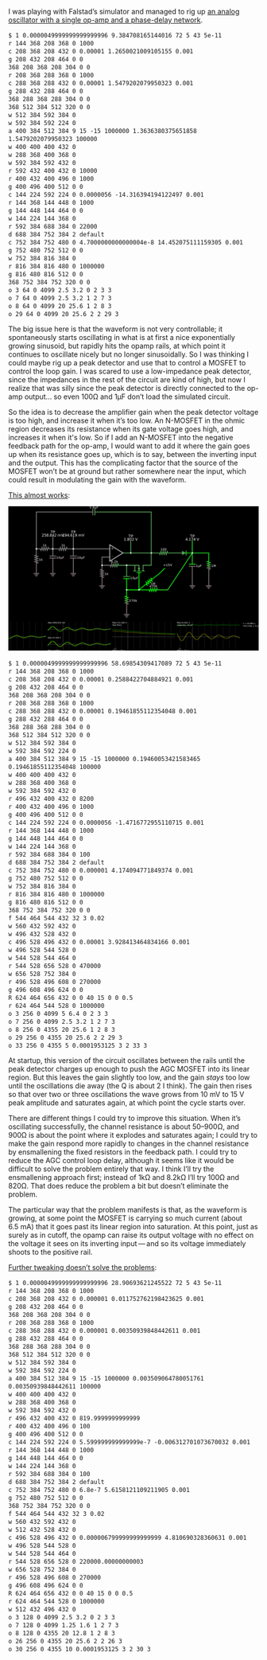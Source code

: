 I was playing with Falstad’s simulator and managed to rig up [an analog
oscillator with a single op-amp and a phase-delay network][0].

    $ 1 0.0000049999999999999996 9.384708165144016 72 5 43 5e-11
    r 144 368 208 368 0 1000
    c 208 368 208 432 0 0.00001 1.2650021009105155 0.001
    g 208 432 208 464 0 0
    368 208 368 208 304 0 0
    r 208 368 288 368 0 1000
    c 288 368 288 432 0 0.00001 1.5479202079950323 0.001
    g 288 432 288 464 0 0
    368 288 368 288 304 0 0
    368 512 384 512 320 0 0
    w 512 384 592 384 0
    w 592 384 592 224 0
    a 400 384 512 384 9 15 -15 1000000 1.3636380375651858 1.5479202079950323 100000
    w 400 400 400 432 0
    w 288 368 400 368 0
    w 592 384 592 432 0
    r 592 432 400 432 0 10000
    r 400 432 400 496 0 1000
    g 400 496 400 512 0 0
    c 144 224 592 224 0 0.0000056 -14.316394194122497 0.001
    r 144 368 144 448 0 1000
    g 144 448 144 464 0 0
    w 144 224 144 368 0
    r 592 384 688 384 0 22000
    d 688 384 752 384 2 default
    c 752 384 752 480 0 4.7000000000000004e-8 14.452075111159305 0.001
    g 752 480 752 512 0 0
    w 752 384 816 384 0
    r 816 384 816 480 0 1000000
    g 816 480 816 512 0 0
    368 752 384 752 320 0 0
    o 3 64 0 4099 2.5 3.2 0 2 3 3
    o 7 64 0 4099 2.5 3.2 1 2 7 3
    o 8 64 0 4099 20 25.6 1 2 8 3
    o 29 64 0 4099 20 25.6 2 2 29 3

[0]: https://tinyurl.com/yf4ralng

The big issue here is that the waveform is not very controllable; it
spontaneously starts oscillating in what is at first a nice
exponentially growing sinusoid, but rapidly hits the opamp rails, at
which point it continues to oscillate nicely but no longer
sinusoidally.  So I was thinking I could maybe rig up a peak detector
and use that to control a MOSFET to control the loop gain.  I was
scared to use a low-impedance peak detector, since the impedances in
the rest of the circuit are kind of high, but now I realize that was
silly since the peak detector is directly connected to the op-amp
output... so even 100Ω and 1μF don’t load the simulated circuit.

So the idea is to decrease the amplifier gain when the peak detector
voltage is too high, and increase it when it’s too low.  An N-MOSFET
in the ohmic region decreases its resistance when its gate voltage
goes high, and increases it when it's low.  So if I add an N-MOSFET
into the negative feedback path for the op-amp, I would want to add it
where the gain goes up when its resistance goes up, which is to say,
between the inverting input and the output.  This has the complicating
factor that the source of the MOSFET won’t be at ground but rather
somewhere near the input, which could result in modulating the gain
with the waveform.

[This almost works][3]:

![(schematic of circuit with broken automatic gain control)](oscagc.png)

    $ 1 0.0000049999999999999996 58.69854309417089 72 5 43 5e-11
    r 144 368 208 368 0 1000
    c 208 368 208 432 0 0.00001 0.2588422704884921 0.001
    g 208 432 208 464 0 0
    368 208 368 208 304 0 0
    r 208 368 288 368 0 1000
    c 288 368 288 432 0 0.00001 0.19461855112354048 0.001
    g 288 432 288 464 0 0
    368 288 368 288 304 0 0
    368 512 384 512 320 0 0
    w 512 384 592 384 0
    w 592 384 592 224 0
    a 400 384 512 384 9 15 -15 1000000 0.19460053421583465 0.19461855112354048 100000
    w 400 400 400 432 0
    w 288 368 400 368 0
    w 592 384 592 432 0
    r 496 432 400 432 0 8200
    r 400 432 400 496 0 1000
    g 400 496 400 512 0 0
    c 144 224 592 224 0 0.0000056 -1.4716772955110715 0.001
    r 144 368 144 448 0 1000
    g 144 448 144 464 0 0
    w 144 224 144 368 0
    r 592 384 688 384 0 100
    d 688 384 752 384 2 default
    c 752 384 752 480 0 0.000001 4.174094771849374 0.001
    g 752 480 752 512 0 0
    w 752 384 816 384 0
    r 816 384 816 480 0 1000000
    g 816 480 816 512 0 0
    368 752 384 752 320 0 0
    f 544 464 544 432 32 3 0.02
    w 560 432 592 432 0
    w 496 432 528 432 0
    c 496 528 496 432 0 0.00001 3.928413464834166 0.001
    w 496 528 544 528 0
    w 544 528 544 464 0
    r 544 528 656 528 0 470000
    w 656 528 752 384 0
    r 496 528 496 608 0 270000
    g 496 608 496 624 0 0
    R 624 464 656 432 0 0 40 15 0 0 0.5
    r 624 464 544 528 0 1000000
    o 3 256 0 4099 5 6.4 0 2 3 3
    o 7 256 0 4099 2.5 3.2 1 2 7 3
    o 8 256 0 4355 20 25.6 1 2 8 3
    o 29 256 0 4355 20 25.6 2 2 29 3
    o 33 256 0 4355 5 0.0001953125 3 2 33 3

[3]: https://tinyurl.com/yzesfbka

At startup, this version of the circuit oscillates between the rails
until the peak detector charges up enough to push the AGC MOSFET into
its linear region.  But this leaves the gain slightly too low, and the
gain *stays* too low until the oscillations die away (the Q is about 2
I think).  The gain then rises so that over two or three oscillations
the wave grows from 10 mV to 15 V peak amplitude and saturates again,
at which point the cycle starts over.

There are different things I could try to improve this situation.
When it’s oscillating successfully, the channel resistance is about
50–900Ω, and 900Ω is about the point where it explodes and saturates
again; I could try to make the gain respond more rapidly to changes in
the channel resistance by ensmallening the fixed resistors in the
feedback path.  I could try to reduce the AGC control loop delay,
although it seems like it would be difficult to solve the problem
entirely that way.  I think I’ll try the ensmallening approach first;
instead of 1kΩ and 8.2kΩ I’ll try 100Ω and 820Ω.  That does reduce the
problem a bit but doesn’t eliminate the problem.

The particular way that the problem manifests is that, as the waveform
is growing, at some point the MOSFET is carrying so much current
(about 6.5 mA) that it goes past its linear region into saturation.
At this point, just as surely as in cutoff, the opamp can raise its
output voltage with no effect on the voltage it sees on its inverting
input — and so its voltage immediately shoots to the positive rail.

[Further tweaking doesn’t solve the problems][4]:

[4]: https://tinyurl.com/yzwaaz3p

    $ 1 0.0000049999999999999996 28.90693621245522 72 5 43 5e-11
    r 144 368 208 368 0 1000
    c 208 368 208 432 0 0.000001 0.011752762198423625 0.001
    g 208 432 208 464 0 0
    368 208 368 208 304 0 0
    r 208 368 288 368 0 1000
    c 288 368 288 432 0 0.000001 0.00350939848442611 0.001
    g 288 432 288 464 0 0
    368 288 368 288 304 0 0
    368 512 384 512 320 0 0
    w 512 384 592 384 0
    w 592 384 592 224 0
    a 400 384 512 384 9 15 -15 1000000 0.003509064780051761 0.00350939848442611 100000
    w 400 400 400 432 0
    w 288 368 400 368 0
    w 592 384 592 432 0
    r 496 432 400 432 0 819.9999999999999
    r 400 432 400 496 0 100
    g 400 496 400 512 0 0
    c 144 224 592 224 0 5.599999999999999e-7 -0.006312701073670032 0.001
    r 144 368 144 448 0 1000
    g 144 448 144 464 0 0
    w 144 224 144 368 0
    r 592 384 688 384 0 100
    d 688 384 752 384 2 default
    c 752 384 752 480 0 6.8e-7 5.6158121109211905 0.001
    g 752 480 752 512 0 0
    368 752 384 752 320 0 0
    f 544 464 544 432 32 3 0.02
    w 560 432 592 432 0
    w 512 432 528 432 0
    c 496 528 496 432 0 0.000006799999999999999 4.810690328360631 0.001
    w 496 528 544 528 0
    w 544 528 544 464 0
    r 544 528 656 528 0 220000.00000000003
    w 656 528 752 384 0
    r 496 528 496 608 0 270000
    g 496 608 496 624 0 0
    R 624 464 656 432 0 0 40 15 0 0 0.5
    r 624 464 544 528 0 1000000
    w 512 432 496 432 0
    o 3 128 0 4099 2.5 3.2 0 2 3 3
    o 7 128 0 4099 1.25 1.6 1 2 7 3
    o 8 128 0 4355 20 12.8 1 2 8 3
    o 26 256 0 4355 20 25.6 2 2 26 3
    o 30 256 0 4355 10 0.0001953125 3 2 30 3

